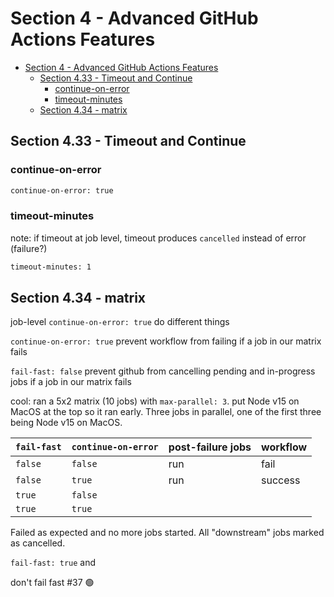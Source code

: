 # Section 4 - Advanced GitHub Actions Features

<!-- markdownlint-disable MD007 -->
<!--ts-->
* [Section 4 - Advanced GitHub Actions Features](#section-4---advanced-github-actions-features)
   * [Section 4.33 - Timeout and Continue](#section-433---timeout-and-continue)
      * [continue-on-error](#continue-on-error)
      * [timeout-minutes](#timeout-minutes)
   * [Section 4.34 - matrix](#section-434---matrix)
<!--te-->
<!-- markdownlint-enable MD007 -->

## Section 4.33 - Timeout and Continue

### continue-on-error

```bash
continue-on-error: true
```

### timeout-minutes

note: if timeout at job level, timeout produces `cancelled` instead of error (failure?)

```bash
timeout-minutes: 1
```

## Section 4.34 - matrix

job-level `continue-on-error: true` do different things

`continue-on-error: true` prevent workflow from failing if a job in our matrix fails

`fail-fast: false` prevent github from cancelling pending and in-progress jobs if a job in our matrix fails

cool: ran a 5x2 matrix (10 jobs) with  `max-parallel: 3`.  put Node v15 on MacOS at the top so it ran early.  Three jobs in parallel, one of the first three being Node v15 on MacOS.  


| `fail-fast` | `continue-on-error` | post-failure jobs | workflow |
|-------------|---------------------|-------------------|----------|
| `false`     |    `false`          | run               | fail     |
| `false`     |    `true`           | run               | success  |
| `true`      |    `false`          |                             |                        |
| `true`      |    `true`           |                             |                        |


Failed as expected and no more jobs started.  All "downstream" jobs marked as cancelled.

`fail-fast: true` and

don't fail fast #37
🟢